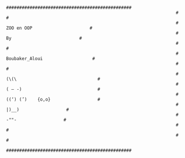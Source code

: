 ﻿
                                                                     ################################################
                                                                     #                                              #
                                                                     #              ZOO en OOP                      #
                                                                     #                  By                          #
                                                                     #                                              #
                                                                     #             Boubaker_Aloui                   #
                                                                     #                                              #
                                                                     #           (\(\                               #
                                                                     #           ( – -)                             #
                                                                     #           ((‘) (’)    {o,o}                  #
                                                                     #                       |)__)                  #
                                                                     #                        -""-                  #
                                                                     #                                              #
                                                                     #                                              #
                                                                     ################################################

